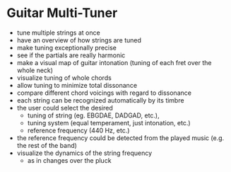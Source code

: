 # Guitar Multi-Tuner

- tune multiple strings at once
- have an overview of how strings are tuned
- make tuning exceptionally precise
- see if the partials are really harmonic
- make a visual map of guitar intonation (tuning of each fret over the whole neck)
- visualize tuning of whole chords
- allow tuning to minimize total dissonance
- compare different chord voicings with regard to dissonance
- each string can be recognized automatically by its timbre
- the user could select the desired
    - tuning of string (eg. EBGDAE, DADGAD, etc.),
    - tuning system (equal temperament, just intonation, etc.)
    - reference frequency (440 Hz, etc.)
- the reference frequency could be detected from the played music (e.g. the rest of the band)
- visualize the dynamics of the string frequency
    - as in changes over the pluck
